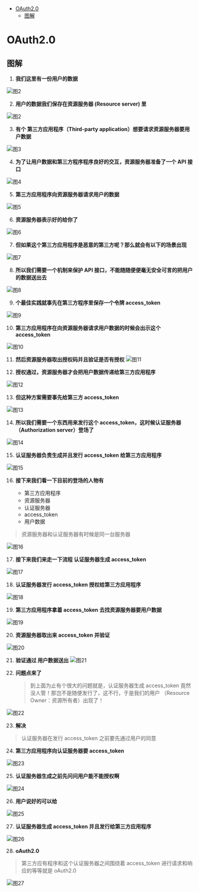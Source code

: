 <!-- TOC -->

- [OAuth2.0](#oauth20)
  - [图解](#%E5%9B%BE%E8%A7%A3)

<!-- /TOC -->
# OAuth2.0

## 图解

1. **我们这里有一份用户的数据**

![图2](img/1.png)

2. **用户的数据我们保存在资源服务器 (Resource server) 里**

![图2](img/2.png)

3. **有个 第三方应用程序（Third-party application）想要请求资源服务器要用户数据**

![图3](img/3.png)

4. **为了让用户数据和第三方程序程序良好的交互，资源服务器准备了一个 API 接口**

![图4](img/4.png)

5. **第三方应用程序向资源服务器请求用户的数据**

![图5](img/5.png)

6. **资源服务器表示好的给你了**

![图6](img/6.png)

7. **但如果这个第三方应用程序是恶意的第三方呢？那么就会有以下的场景出现**

![图7](img/7.png)

8. **所以我们需要一个机制来保护 API 接口，不能随随便便毫无安全可言的把用户的数据送出去**

![图8](img/8.png)

9. **个最佳实践就事先在第三方程序里保存一个令牌 access_token**

![图9](img/9.png)

10. **第三方应用程序在向资源服务器请求用户数据的时候会出示这个 access_token**

![图10](img/10.png)

11. **然后资源服务器取出授权码并且验证是否有授权**
    ![图11](img/11.png)

12. **授权通过，资源服务器才会把用户数据传递给第三方应用程序**

![图12](img/12.png)

13. **但这种方案需要事先给第三方 access_token**

![图13](img/13.png)

14. **所以我们需要一个东西用来发行这个 access_token，这时候认证服务器 （Authorization server）登场了**

![图14](img/14.png)

15. **认证服务器负责生成并且发行 access_token 给第三方应用程序**

![图15](img/15.png)

16. **接下来我们看一下目前的登场的人物有**


    -   第三方应用程序
    -   资源服务器
    -   认证服务器
    -   access_token
    -   用户数据

> 资源服务器和认证服务器有时候是同一台服务器

![图16](img/16.png)

17. **接下来我们来走一下流程 认证服务器生成 access_token**

![图17](img/17.png)

18. **认证服务器发行 access_token 授权给第三方应用程序**

![图18](img/18.png)

19. **第三方应用程序拿着 access_token 去找资源服务器要用户数据**

![图19](img/19.png)

20. **资源服务器取出来 access_token 并验证**

![图20](img/20.png)

21. **验证通过 用户数据送出**
    ![图21](img/21.png)

22. **问题点来了**
    > 到上面为止有个很大的问题就是，认证服务器生成 access_token 竟然没人管！那岂不是随便发行了，这不行，于是我们的用户 （Resource Owner：资源所有者）出现了！

![图22](img/22.png)

23. **解决**

>认证服务器在发行 access_token 之前要先通过用户的同意

24. **第三方应用程序向认证服务器要 access_token**

![图23](img/23.png)

25. **认证服务器生成之前先问问用户能不能授权啊**

![图24](img/24.png)

26. **用户说好的可以给**

![图25](img/25.png)

27. **认证服务器生成 access_token 并且发行给第三方应用程序**

![图26](img/26.png)   

28. **oAuth2.0**

> 第三方应有程序和这个认证服务器之间围绕着 access_token 进行请求和响应的等等就是 oAuth2.0

![图27](img/27.png)



